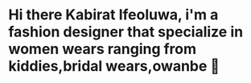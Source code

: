 # Hi there Kabirat Ifeoluwa, i'm a fashion designer that specialize in women wears ranging from kiddies,bridal wears,owanbe 👋

<!--
**Kaybeeif/Kaybeeif** is a ✨ _special_ ✨ repository because its `README.md` (this file) appears on your GitHub profile.

Here are some ideas to get you started:

- 🔭 I’m currently working on bridal collections.
- 🌱 I’m currently learning art of modelling.
- 👯 I’m looking to collaborate on with a makeup artist and a photographer.
- 🤔 I’m looking for help with a joiner.
-
- 📫 How to reach me: whatsapp https://whatsapp.com/dl/
- 😄 Pronouns: ...
- ⚡ Fun fact: ...
-->

